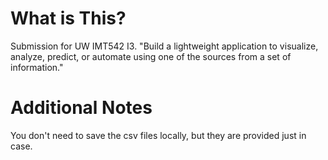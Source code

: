 # What is This?
Submission for UW IMT542 I3. "Build a lightweight application to visualize, analyze, predict, or automate using one of the sources from a set of information."

# Additional Notes
You don't need to save the csv files locally, but they are provided just in case.
